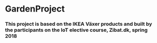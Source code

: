 # GardenProject

### This project is based on the IKEA Växer products and built by the participants on the IoT elective course, Zibat.dk, spring 2018
